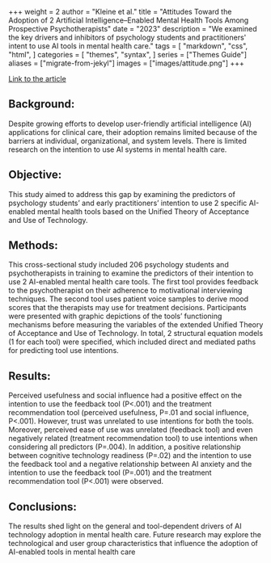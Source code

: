 +++
weight = 2
author = "Kleine et al."
title = "Attitudes Toward the Adoption of 2 Artificial Intelligence–Enabled Mental Health Tools Among Prospective Psychotherapists"
date = "2023"
description = "We examined the key drivers and inhibitors of psychology students and practitioners' intent to use AI tools in mental health care."
tags = [
    "markdown",
    "css",
    "html",
]
categories = [
    "themes",
    "syntax",
]
series = ["Themes Guide"]
aliases = ["migrate-from-jekyl"]
images = ["images/attitude.png"]
+++

[Link to the article](https://humanfactors.jmir.org/2023/1/e46859)

## Background:
Despite growing efforts to develop user-friendly artificial intelligence (AI) applications for clinical care, their adoption remains limited because of the barriers at individual, organizational, and system levels. There is limited research on the intention to use AI systems in mental health care.

## Objective:
This study aimed to address this gap by examining the predictors of psychology students’ and early practitioners’ intention to use 2 specific AI-enabled mental health tools based on the Unified Theory of Acceptance and Use of Technology.

## Methods:
This cross-sectional study included 206 psychology students and psychotherapists in training to examine the predictors of their intention to use 2 AI-enabled mental health care tools. The first tool provides feedback to the psychotherapist on their adherence to motivational interviewing techniques. The second tool uses patient voice samples to derive mood scores that the therapists may use for treatment decisions. Participants were presented with graphic depictions of the tools’ functioning mechanisms before measuring the variables of the extended Unified Theory of Acceptance and Use of Technology. In total, 2 structural equation models (1 for each tool) were specified, which included direct and mediated paths for predicting tool use intentions.

## Results:
Perceived usefulness and social influence had a positive effect on the intention to use the feedback tool (P<.001) and the treatment recommendation tool (perceived usefulness, P=.01 and social influence, P<.001). However, trust was unrelated to use intentions for both the tools. Moreover, perceived ease of use was unrelated (feedback tool) and even negatively related (treatment recommendation tool) to use intentions when considering all predictors (P=.004). In addition, a positive relationship between cognitive technology readiness (P=.02) and the intention to use the feedback tool and a negative relationship between AI anxiety and the intention to use the feedback tool (P=.001) and the treatment recommendation tool (P<.001) were observed.

## Conclusions:
The results shed light on the general and tool-dependent drivers of AI technology adoption in mental health care. Future research may explore the technological and user group characteristics that influence the adoption of AI-enabled tools in mental health care